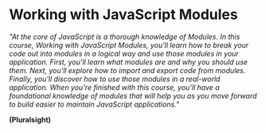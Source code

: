 # Working with JavaScript Modules

*"At the core of JavaScript is a thorough knowledge of Modules. In this course, Working with JavaScript Modules, you'll learn how to break your code out into modules in a logical way and use those modules in your application. First, you'll learn what modules are and why you should use them. Next, you'll explore how to import and export code from modules. Finally, you'll discover how to use those modules in a real-world application. When you're finished with this course, you'll have a foundational knowledge of modules that will help you as you move forward to build easier to maintain JavaScript applications."*

**(Pluralsight)**
